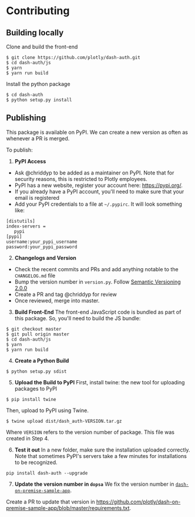 # Contributing

## Building locally

Clone and build the front-end
```
$ git clone https://github.com/plotly/dash-auth.git
$ cd dash-auth/js
$ yarn
$ yarn run build
```

Install the python package
```
$ cd dash-auth
$ python setup.py install
```

## Publishing

This package is available on PyPI. We can create a new version as often as whenever a PR is merged.

To publish:
1. **PyPI Access**
- Ask @chriddyp to be added as a maintainer on PyPI.
Note that for security reasons, this is restricted to Plotly employees.
- PyPI has a new website, register your account here: https://pypi.org/.
- If you already have a PyPI account, you'll need to make sure that your email is registered
- Add your PyPI credentials to a file at `~/.pypirc`. 
It will look something like:
```
[distutils]
index-servers =
   pypi
[pypi]
username:your_pypi_username
password:your_pypi_password
```

2. **Changelogs and Version**
- Check the recent commits and PRs and add anything notable to the `CHANGELOG.md` file
- Bump the version number in `version.py`. Follow [Semantic Versioning 2.0.0](https://semver.org/)
- Create a PR and tag @chriddyp for review
- Once reviewed, merge into master.

3. **Build Front-End**
The front-end JavaScript code is bundled as part of this package. 
So, you'll need to build the JS bundle:
```
$ git checkout master
$ git pull origin master
$ cd dash-auth/js
$ yarn
$ yarn run build
```

4. **Create a Python Build**
```
$ python setup.py sdist
```

5. **Upload the Build to PyPI**
First, install twine: the new tool for uploading packages to PyPI
```
$ pip install twine
```

Then, upload to PyPI using Twine.
```
$ twine upload dist/dash_auth-VERSION.tar.gz
```
Where `VERSION` refers to the version number of package. This file was created in Step 4.

6. **Test it out**
In a new folder, make sure the installation uploaded correctly. 
Note that sometimes PyPI's servers take a few minutes for installations to be recognized.
```
pip install dash-auth --upgrade
```

7. **Update the version number in `dopsa`**
We fix the version number in [`dash-on-premise-sample-app`](https://github.com/plotly/dash-on-premise-sample-app/).

Create a PR to update that version in https://github.com/plotly/dash-on-premise-sample-app/blob/master/requirements.txt.
